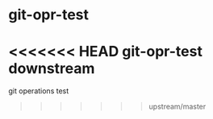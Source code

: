 # git-opr-test
<<<<<<< HEAD
git-opr-test downstream
=======
git operations test
>>>>>>> upstream/master
